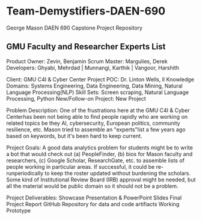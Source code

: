 # Team-Demystifiers-DAEN-690
George Mason DAEN 690 Capstone Project Repository

## GMU Faculty and Researcher Experts List

Product Owner: Zevin, Benjamin
Scrum Master: Margulies, Derek
Developers: Ghyabi, Mehrdad | Munnangi, Karthik | Vangoor, Harshith

Client: GMU C4I & Cyber Center
Project POC: Dr. Linton Wells, ll
Knowledge Domains: Systems Engineering, Data Engineering, Data Mining, Natural Language Processing(NLP)
Skill Sets: Screen scraping, Natural Language Processing, Python
New/Follow-on Project: New Project

Problem Description: 
One of the frustrations here at the GMU C4I & Cyber Centerhas been not being able to find people rapidly who are working on related topics be they AI, cybersecurity, European politics, community resilience, etc.  Mason tried to assemble an "experts"list a few years ago based on keywords, but it's been hard to keep current.

Project Goals:
A good data analytics problem for students might be to write a bot that would check out (a) PeopleFinder, (b) bios for Mason faculty and researchers, (c) Google Scholar, ResearchGate, etc. to assemble lists of people working in particular areas. If successful, it could be re-runperiodically to keep the roster updated without burdening the scholars. Some kind of Institutional Review Board (IRB) approval might be needed, but all the material would be public domain so it should not be a problem.

Project Deliverables: 
Showcase Presentation & PowerPoint Slides
Final Project Report
GitHub Repository for data and code artifiacts
Working Prototype
